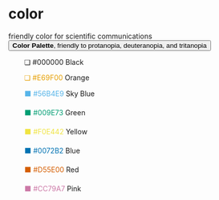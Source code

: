# color
friendly color for scientific communications
<button type="button" class="collapsible"><b>Color Palette</b>, friendly to protanopia, deuteranopia, and tritanopia <a href="https://jfly.uni-koeln.de/color/image/pallete.jpg" target="_blank" class="socials"><i class="fas fa-external-link-square-alt"></i></a></button>
              <div class="content">
                <p>&nbsp; &nbsp; &nbsp; &nbsp; ❏ #000000 Black </p>
                  <p><font color="#E69F00">&nbsp; &nbsp; &nbsp; &nbsp; ❏ #E69F00</font> Orange</p>
                  <p><font color="#56B4E9">&nbsp; &nbsp; &nbsp; &nbsp; ⬛ #56B4E9</font> Sky Blue </p>
                  <p><font color="#009E73">&nbsp; &nbsp; &nbsp; &nbsp; ⬛ #009E73</font> Green</p>
                  <p><font color="#F0E442">&nbsp; &nbsp; &nbsp; &nbsp; ⬛ #F0E442</font> Yellow</p>
                  <p><font color="#0072B2">&nbsp; &nbsp; &nbsp; &nbsp; ⬛ #0072B2</font> Blue</p>
                  <p><font color="#D55E00">&nbsp; &nbsp; &nbsp; &nbsp; ⬛ #D55E00</font> Red</p>
                  <p><font color="#CC79A7">&nbsp; &nbsp; &nbsp; &nbsp; ⬛ #CC79A7</font> Pink</p>
               </div>
